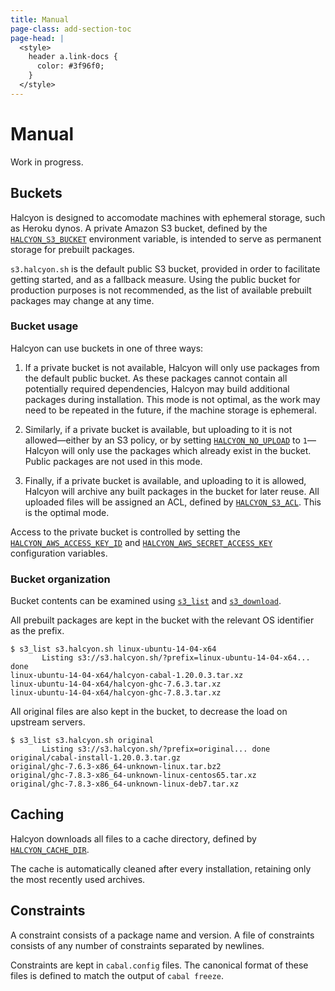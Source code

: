 ```yaml
---
title: Manual
page-class: add-section-toc
page-head: |
  <style>
    header a.link-docs {
      color: #3f96f0;
    }
  </style>
---
```



Manual
======

Work in progress.


Buckets
-------

Halcyon is designed to accomodate machines with ephemeral storage, such as Heroku dynos.  A private Amazon S3 bucket, defined by the [`HALCYON_S3_BUCKET`](docs/reference/#halcyon_s3_bucket) environment variable, is intended to serve as permanent storage for prebuilt packages.

`s3.halcyon.sh` is the default public S3 bucket, provided in order to facilitate getting started, and as a fallback measure.  Using the public bucket for production purposes is not recommended, as the list of available prebuilt packages may change at any time.


### Bucket usage

Halcyon can use buckets in one of three ways:

1.  If a private bucket is not available, Halcyon will only use packages from the default public bucket.  As these packages cannot contain all potentially required dependencies, Halcyon may build additional packages during installation.  This mode is not optimal, as the work may need to be repeated in the future, if the machine storage is ephemeral.

2.  Similarly, if a private bucket is available, but uploading to it is not allowed—either by an S3 policy, or by setting [`HALCYON_NO_UPLOAD`](docs/reference/#halcyon_no_upload) to `1`—Halcyon will only use the packages which already exist in the bucket.  Public packages are not used in this mode.

3.  Finally, if a private bucket is available, and uploading to it is allowed, Halcyon will archive any built packages in the bucket for later reuse.  All uploaded files will be assigned an ACL, defined by [`HALCYON_S3_ACL`](docs/reference/#halcyon_s3_acl).  This is the optimal mode.

Access to the private bucket is controlled by setting the [`HALCYON_AWS_ACCESS_KEY_ID`](docs/reference/#halcyon_aws_access_key_id) and [`HALCYON_AWS_SECRET_ACCESS_KEY`](docs/reference/#halcyon_aws_secret_access_key) configuration variables.


### Bucket organization

Bucket contents can be examined using [`s3_list`](docs/library-reference/#s3_list) and [`s3_download`](docs/library-reference/#s3_download).

All prebuilt packages are kept in the bucket with the relevant OS identifier as the prefix.
```
$ s3_list s3.halcyon.sh linux-ubuntu-14-04-x64
       Listing s3://s3.halcyon.sh/?prefix=linux-ubuntu-14-04-x64... done
linux-ubuntu-14-04-x64/halcyon-cabal-1.20.0.3.tar.xz
linux-ubuntu-14-04-x64/halcyon-ghc-7.6.3.tar.xz
linux-ubuntu-14-04-x64/halcyon-ghc-7.8.3.tar.xz
```

All original files are also kept in the bucket, to decrease the load on upstream servers.
```
$ s3_list s3.halcyon.sh original
       Listing s3://s3.halcyon.sh/?prefix=original... done
original/cabal-install-1.20.0.3.tar.gz
original/ghc-7.6.3-x86_64-unknown-linux.tar.bz2
original/ghc-7.8.3-x86_64-unknown-linux-centos65.tar.xz
original/ghc-7.8.3-x86_64-unknown-linux-deb7.tar.xz
```


Caching
-------

Halcyon downloads all files to a cache directory, defined by [`HALCYON_CACHE_DIR`](docs/reference/#halcyon_cache_dir).

The cache is automatically cleaned after every installation, retaining only the most recently used archives.


Constraints
-----------

A constraint consists of a package name and version.  A file of constraints consists of any number of constraints separated by newlines.

Constraints are kept in `cabal.config` files.  The canonical format of these files is defined to match the output of `cabal freeze`.

